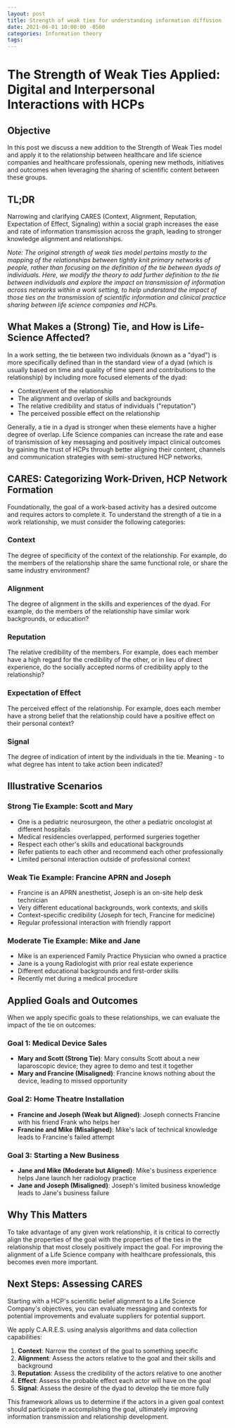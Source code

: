 ```yaml
---
layout: post
title: Strength of weak ties for understanding information diffusion
date: 2021-06-01 10:00:00 -0500
categories: Information theory
tags:
---
```

# The Strength of Weak Ties Applied: Digital and Interpersonal Interactions with HCPs

## Objective

In this post we discuss a new addition to the Strength of Weak Ties model and apply it to the relationship between healthcare and life science companies and healthcare professionals, opening new methods, initiatives and outcomes when leveraging the sharing of scientific content between these groups.

## TL;DR

Narrowing and clarifying CARES (Context, Alignment, Reputation, Expectation of Effect, Signaling) within a social graph increases the ease and rate of information transmission across the graph, leading to stronger knowledge alignment and relationships.

_Note: The original strength of weak ties model pertains mostly to the mapping of the relationships between tightly knit primary networks of people, rather than focusing on the definition of the tie between dyads of individuals. Here, we modify the theory to add further definition to the tie between individuals and explore the impact on transmission of information across networks within a work setting, to help understand the impact of those ties on the transmission of scientific information and clinical practice sharing between life science companies and HCPs._

## What Makes a (Strong) Tie, and How is Life-Science Affected?

In a work setting, the tie between two individuals (known as a "dyad") is more specifically defined than in the standard view of a dyad (which is usually based on time and quality of time spent and contributions to the relationship) by including more focused elements of the dyad:
- Context/event of the relationship
- The alignment and overlap of skills and backgrounds
- The relative credibility and status of individuals ("reputation")
- The perceived possible effect on the relationship

Generally, a tie in a dyad is stronger when these elements have a higher degree of overlap. Life Science companies can increase the rate and ease of transmission of key messaging and positively impact clinical outcomes by gaining the trust of HCPs through better aligning their content, channels and communication strategies with semi-structured HCP networks.

## CARES: Categorizing Work-Driven, HCP Network Formation

Foundationally, the goal of a work-based activity has a desired outcome and requires actors to complete it. To understand the strength of a tie in a work relationship, we must consider the following categories:

### Context
The degree of specificity of the context of the relationship. For example, do the members of the relationship share the same functional role, or share the same industry environment?

### Alignment
The degree of alignment in the skills and experiences of the dyad. For example, do the members of the relationship have similar work backgrounds, or education?

### Reputation
The relative credibility of the members. For example, does each member have a high regard for the credibility of the other, or in lieu of direct experience, do the socially accepted norms of credibility apply to the relationship?

### Expectation of Effect
The perceived effect of the relationship. For example, does each member have a strong belief that the relationship could have a positive effect on their personal context?

### Signal
The degree of indication of intent by the individuals in the tie. Meaning - to what degree has intent to take action been indicated?

## Illustrative Scenarios

### Strong Tie Example: Scott and Mary
- One is a pediatric neurosurgeon, the other a pediatric oncologist at different hospitals
- Medical residencies overlapped, performed surgeries together
- Respect each other's skills and educational backgrounds
- Refer patients to each other and recommend each other professionally
- Limited personal interaction outside of professional context

### Weak Tie Example: Francine APRN and Joseph
- Francine is an APRN anesthetist, Joseph is an on-site help desk technician
- Very different educational backgrounds, work contexts, and skills
- Context-specific credibility (Joseph for tech, Francine for medicine)
- Regular professional interaction with friendly rapport

### Moderate Tie Example: Mike and Jane
- Mike is an experienced Family Practice Physician who owned a practice
- Jane is a young Radiologist with prior real estate experience
- Different educational backgrounds and first-order skills
- Recently met during a medical procedure

## Applied Goals and Outcomes

When we apply specific goals to these relationships, we can evaluate the impact of the tie on outcomes:

### Goal 1: Medical Device Sales
- **Mary and Scott (Strong Tie)**: Mary consults Scott about a new laparoscopic device; they agree to demo and test it together
- **Mary and Francine (Misaligned)**: Francine knows nothing about the device, leading to missed opportunity

### Goal 2: Home Theatre Installation
- **Francine and Joseph (Weak but Aligned)**: Joseph connects Francine with his friend Frank who helps her
- **Francine and Mike (Misaligned)**: Mike's lack of technical knowledge leads to Francine's failed attempt

### Goal 3: Starting a New Business
- **Jane and Mike (Moderate but Aligned)**: Mike's business experience helps Jane launch her radiology practice
- **Jane and Joseph (Misaligned)**: Joseph's limited business knowledge leads to Jane's business failure

## Why This Matters

To take advantage of any given work relationship, it is critical to correctly align the properties of the goal with the properties of the ties in the relationship that most closely positively impact the goal. For improving the alignment of a Life Science company with healthcare professionals, this becomes even more important.

## Next Steps: Assessing CARES

Starting with a HCP's scientific belief alignment to a Life Science Company's objectives, you can evaluate messaging and contexts for potential improvements and evaluate suppliers for potential support.

We apply C.A.R.E.S. using analysis algorithms and data collection capabilities:

1. **Context**: Narrow the context of the goal to something specific
2. **Alignment**: Assess the actors relative to the goal and their skills and background
3. **Reputation**: Assess the credibility of the actors relative to one another
4. **Effect**: Assess the probable effect each actor will have on the goal
5. **Signal**: Assess the desire of the dyad to develop the tie more fully

This framework allows us to determine if the actors in a given goal context should participate in accomplishing the goal, ultimately improving information transmission and relationship development.

